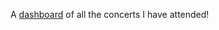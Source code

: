 A [dashboard](https://meglin234.github.io/project-portfolio/concerts-flexdashboard/index.html) of all the concerts I have attended!
